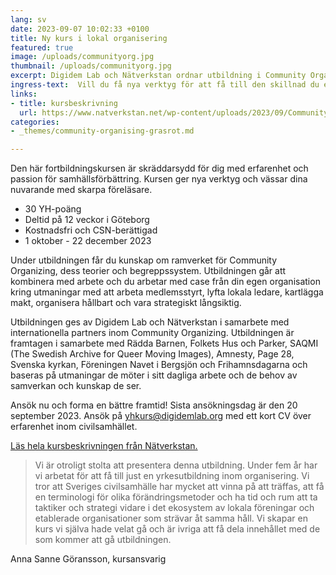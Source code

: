 ```yaml
---
lang: sv
date: 2023-09-07 10:02:33 +0100
title: Ny kurs i lokal organisering
featured: true
image: /uploads/communityorg.jpg
thumbnail: /uploads/communityorg.jpg
excerpt: Digidem Lab och Nätverkstan ordnar utbildning i Community Organising.
ingress-text:  Vill du få nya verktyg för att få till den skillnad du eller din organisation arbetar med?
links:
- title: kursbeskrivning
  url: https://www.natverkstan.net/wp-content/uploads/2023/09/Community-Organizer_2023_rev.pdf
categories:
- _themes/community-organising-grasrot.md

---
```


Den här fortbildningskursen är skräddarsydd för dig med erfarenhet och passion för samhällsförbättring. Kursen ger nya verktyg och vässar dina nuvarande med skarpa föreläsare.

* 30 YH-poäng
* Deltid på 12 veckor i Göteborg
* Kostnadsfri och CSN-berättigad
* 1 oktober - 22 december 2023

Under utbildningen får du kunskap om ramverket för Community Organizing, dess teorier och begreppssystem. Utbildningen går att kombinera med arbete och du arbetar med case från din egen organisation kring utmaningar med att arbeta medlemsstyrt, lyfta lokala ledare, kartlägga makt, organisera hållbart och vara strategiskt långsiktig.

Utbildningen ges av Digidem Lab och Nätverkstan i samarbete med internationella partners inom Community Organizing. Utbildningen är framtagen i samarbete med Rädda Barnen, Folkets Hus och Parker, SAQMI (The Swedish Archive for Queer Moving Images), Amnesty, Page 28, Svenska kyrkan, Föreningen Navet i Bergsjön och Frihamnsdagarna och baseras på utmaningar de möter i sitt dagliga arbete och de behov av samverkan och kunskap de ser.

Ansök nu och forma en bättre framtid! Sista ansökningsdag är den 20 september 2023. Ansök på [yhkurs@digidemlab.org](mailto:yhkurs@digidemlab.org) med ett kort CV över erfarenhet inom civilsamhället.

[Läs hela kursbeskrivningen från Nätverkstan.](https://digidemlab.us16.list-manage.com/track/click?u=fa4e278976123653c61866aa8&id=342b7c7efd&e=cfa7b1c069)


> Vi är otroligt stolta att presentera denna utbildning. Under fem år har vi arbetat för att få till just en yrkesutbildning inom organisering. Vi tror att Sveriges civilsamhälle har mycket att vinna på att träffas, att få en terminologi för olika förändringsmetoder och ha tid och rum att ta taktiker och strategi vidare i det ekosystem av lokala föreningar och etablerade organisationer som strävar åt samma håll. Vi skapar en kurs vi själva hade velat gå och är ivriga att få dela innehållet med de som kommer att gå utbildningen.

Anna Sanne Göransson, kursansvarig

